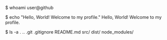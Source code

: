 $ whoami
user@github

$ echo "Hello, World! Welcome to my profile."
Hello, World! Welcome to my profile.

$ ls -a
.
..
.git
.gitignore
README.md
src/
dist/
node_modules/
